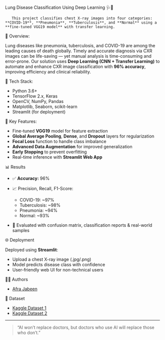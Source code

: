  Lung Disease Classification Using Deep Learning 🩺🧠
 
       This project classifies chest X-ray images into four categories: **COVID-19**, **Pneumonia**, **Tuberculosis**, and **Normal** using a **fine-tuned VGG19 model** with transfer learning.

📌 Overview:

Lung diseases like pneumonia, tuberculosis, and COVID-19 are among the leading causes of death globally. Timely and accurate diagnosis via CXR images can be life-saving — yet manual analysis is time-consuming and error-prone.
Our solution uses **Deep Learning (CNN + Transfer Learning)** to automate and enhance CXR image classification with **96% accuracy**, improving efficiency and clinical reliability.

 🧰 Tech Stack:

- Python 3.6+
- TensorFlow 2.x, Keras
- OpenCV, NumPy, Pandas
- Matplotlib, Seaborn, scikit-learn
- Streamlit (for deployment)

🚀 Key Features:

- Fine-tuned **VGG19** model for feature extraction  
- **Global Average Pooling**, **Dense**, and **Dropout** layers for regularization  
- **Focal Loss** function to handle class imbalance  
- **Advanced Data Augmentation** for improved generalization  
- **Early Stopping** to prevent overfitting  
- Real-time inference with **Streamlit Web App**

 📊 Results

- ✅ **Accuracy:** 96%  
- 📈 Precision, Recall, F1-Score:
  - COVID-19: ~97%
  - Tuberculosis: ~98%
  - Pneumonia: ~94%
  - Normal: ~93%

- 🧪 Evaluated with confusion matrix, classification reports & real-world samples
 
 🌐 Deployment
 
Deployed using **Streamlit**:
- Upload a chest X-ray image (.jpg/.png)
- Model predicts disease class with confidence
- User-friendly web UI for non-technical users

👨‍💻 Authors

- [Afra Jabeen](https://www.linkedin.com/in/afra-jabeen-a00956309/)

📁 Dataset

- [Kaggle Dataset 1](https://www.kaggle.com/datasets/amrutasalagare/lung-disease-dataset)
- [Kaggle Dataset 2](https://www.kaggle.com/datasets/omkarmanohardalvi/lungs-disease-dataset-4-types)

---

> “AI won’t replace doctors, but doctors who use AI will replace those who don’t.”

